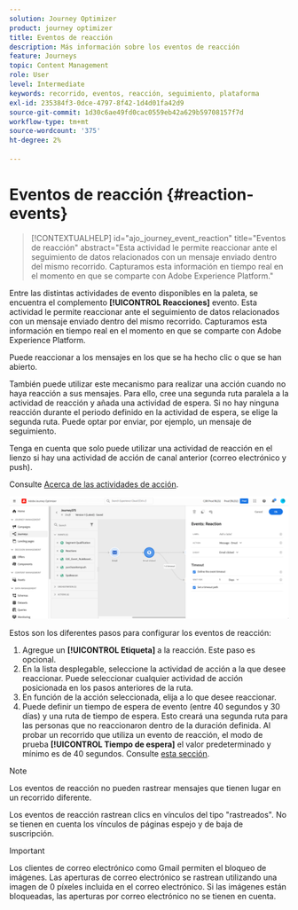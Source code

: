 ```yaml
---
solution: Journey Optimizer
product: journey optimizer
title: Eventos de reacción
description: Más información sobre los eventos de reacción
feature: Journeys
topic: Content Management
role: User
level: Intermediate
keywords: recorrido, eventos, reacción, seguimiento, plataforma
exl-id: 235384f3-0dce-4797-8f42-1d4d01fa42d9
source-git-commit: 1d30c6ae49fd0cac0559eb42a629b59708157f7d
workflow-type: tm+mt
source-wordcount: '375'
ht-degree: 2%

---
```


# Eventos de reacción {#reaction-events}

>[!CONTEXTUALHELP]
>id="ajo_journey_event_reaction"
>title="Eventos de reacción"
>abstract="Esta actividad le permite reaccionar ante el seguimiento de datos relacionados con un mensaje enviado dentro del mismo recorrido. Capturamos esta información en tiempo real en el momento en que se comparte con Adobe Experience Platform."

Entre las distintas actividades de evento disponibles en la paleta, se encuentra el complemento **[!UICONTROL Reacciones]** evento. Esta actividad le permite reaccionar ante el seguimiento de datos relacionados con un mensaje enviado dentro del mismo recorrido. Capturamos esta información en tiempo real en el momento en que se comparte con Adobe Experience Platform.

Puede reaccionar a los mensajes en los que se ha hecho clic o que se han abierto.

También puede utilizar este mecanismo para realizar una acción cuando no haya reacción a sus mensajes. Para ello, cree una segunda ruta paralela a la actividad de reacción y añada una actividad de espera. Si no hay ninguna reacción durante el periodo definido en la actividad de espera, se elige la segunda ruta. Puede optar por enviar, por ejemplo, un mensaje de seguimiento.

Tenga en cuenta que solo puede utilizar una actividad de reacción en el lienzo si hay una actividad de acción de canal anterior (correo electrónico y push).

Consulte [Acerca de las actividades de acción](../building-journeys/about-journey-activities.md#action-activities).

![](assets/journey45.png)

Estos son los diferentes pasos para configurar los eventos de reacción:

1. Agregue un **[!UICONTROL Etiqueta]** a la reacción. Este paso es opcional.
1. En la lista desplegable, seleccione la actividad de acción a la que desee reaccionar. Puede seleccionar cualquier actividad de acción posicionada en los pasos anteriores de la ruta.
1. En función de la acción seleccionada, elija a lo que desee reaccionar.
1. Puede definir un tiempo de espera de evento (entre 40 segundos y 30 días) y una ruta de tiempo de espera. Esto creará una segunda ruta para las personas que no reaccionaron dentro de la duración definida. Al probar un recorrido que utiliza un evento de reacción, el modo de prueba **[!UICONTROL Tiempo de espera]** el valor predeterminado y mínimo es de 40 segundos. Consulte [esta sección](../building-journeys/testing-the-journey.md).

>[!NOTE]
>
>
>Los eventos de reacción no pueden rastrear mensajes que tienen lugar en un recorrido diferente.
>
>Los eventos de reacción rastrean clics en vínculos del tipo &quot;rastreados&quot;. No se tienen en cuenta los vínculos de páginas espejo y de baja de suscripción.

>[!IMPORTANT]
>
>Los clientes de correo electrónico como Gmail permiten el bloqueo de imágenes. Las aperturas de correo electrónico se rastrean utilizando una imagen de 0 píxeles incluida en el correo electrónico. Si las imágenes están bloqueadas, las aperturas por correo electrónico no se tienen en cuenta.
